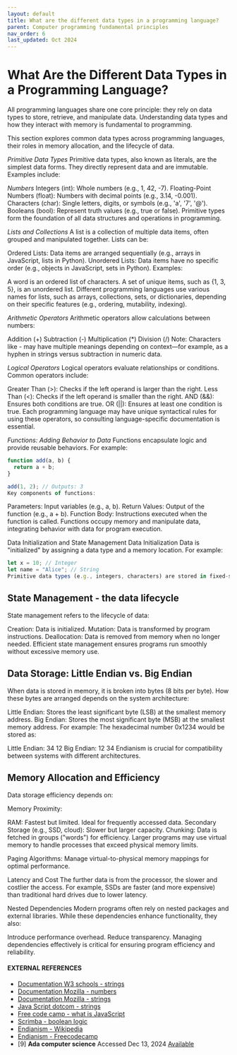 ```yaml
---
layout: default
title: What are the different data types in a programming language?
parent: Computer programming fundamental principles
nav_order: 6
last_updated: Oct 2024
---
```


# What Are the Different Data Types in a Programming Language?
All programming languages share one core principle: they rely on data types to store, retrieve, and manipulate data. Understanding data types and how they interact with memory is fundamental to programming.

This section explores common data types across programming languages, their roles in memory allocation, and the lifecycle of data.

_Primitive Data Types_
Primitive data types, also known as literals, are the simplest data forms. They directly represent data and are immutable. Examples include:

_Numbers_
Integers (int): Whole numbers (e.g., 1, 42, -7).
Floating-Point Numbers (float): Numbers with decimal points (e.g., 3.14, -0.001).
Characters (char): Single letters, digits, or symbols (e.g., 'a', '7', '@').
Booleans (bool): Represent truth values (e.g., true or false).
Primitive types form the foundation of all data structures and operations in programming.

_Lists and Collections_
A list is a collection of multiple data items, often grouped and manipulated together. Lists can be:

Ordered Lists: Data items are arranged sequentially (e.g., arrays in JavaScript, lists in Python).
Unordered Lists: Data items have no specific order (e.g., objects in JavaScript, sets in Python).
Examples:

A word is an ordered list of characters.
A set of unique items, such as {1, 3, 5}, is an unordered list.
Different programming languages use various names for lists, such as arrays, collections, sets, or dictionaries, depending on their specific features (e.g., ordering, mutability, indexing).

_Arithmetic Operators_
Arithmetic operators allow calculations between numbers:

Addition (+)
Subtraction (-)
Multiplication (*)
Division (/)
Note: Characters like - may have multiple meanings depending on context—for example, as a hyphen in strings versus subtraction in numeric data.

_Logical Operators_
Logical operators evaluate relationships or conditions. Common operators include:

Greater Than (>): Checks if the left operand is larger than the right.
Less Than (<): Checks if the left operand is smaller than the right.
AND (&&): Ensures both conditions are true.
OR (||): Ensures at least one condition is true.
Each programming language may have unique syntactical rules for using these operators, so consulting language-specific documentation is essential.

_Functions: Adding Behavior to Data_
Functions encapsulate logic and provide reusable behaviors. For example:

```javascript
function add(a, b) {
  return a + b;
}

add(1, 2); // Outputs: 3
Key components of functions:
```

Parameters: Input variables (e.g., a, b).
Return Values: Output of the function (e.g., a + b).
Function Body: Instructions executed when the function is called.
Functions occupy memory and manipulate data, integrating behavior with data for program execution.

Data Initialization and State Management
Data Initialization
Data is "initialized" by assigning a data type and a memory location. For example:

```javascript
let x = 10; // Integer
let name = "Alice"; // String
Primitive data types (e.g., integers, characters) are stored in fixed-size memory spaces. More complex data (e.g., lists or objects) requires additional memory allocation.
```

## State Management - the data lifecycle

State management refers to the lifecycle of data:

Creation: Data is initialized.
Mutation: Data is transformed by program instructions.
Deallocation: Data is removed from memory when no longer needed.
Efficient state management ensures programs run smoothly without excessive memory use.

## Data Storage: Little Endian vs. Big Endian

When data is stored in memory, it is broken into bytes (8 bits per byte). How these bytes are arranged depends on the system architecture:

Little Endian: Stores the least significant byte (LSB) at the smallest memory address.
Big Endian: Stores the most significant byte (MSB) at the smallest memory address.
For example: The hexadecimal number 0x1234 would be stored as:

Little Endian: 34 12
Big Endian: 12 34
Endianism is crucial for compatibility between systems with different architectures.

## Memory Allocation and Efficiency

Data storage efficiency depends on:

Memory Proximity:

RAM: Fastest but limited. Ideal for frequently accessed data.
Secondary Storage (e.g., SSD, cloud): Slower but larger capacity.
Chunking: Data is fetched in groups ("words") for efficiency. Larger programs may use virtual memory to handle processes that exceed physical memory limits.

Paging Algorithms: Manage virtual-to-physical memory mappings for optimal performance.

Latency and Cost
The further data is from the processor, the slower and costlier the access. For example, SSDs are faster (and more expensive) than traditional hard drives due to lower latency.

Nested Dependencies
Modern programs often rely on nested packages and external libraries. While these dependencies enhance functionality, they also:

Introduce performance overhead.
Reduce transparency.
Managing dependencies effectively is critical for ensuring program efficiency and reliability.

#### EXTERNAL REFERENCES

- [Documentation W3 schools - strings](https://www.w3schools.com/jsref/jsref_obj_string.asp)
- [Documentation Mozilla - numbers](https://developer.mozilla.org/en-US/docs/Web/JavaScript/Reference/Global_Objects/Number)
- [Documentation Mozilla - strings](https://developer.mozilla.org/en-US/docs/Web/JavaScript/Reference/Global_Objects/String)
- [Java Script dotcom - strings](https://www.javascript.com/learn/strings)
- [Free code camp - what is JavaScript](https://www.dofactory.com/tutorial/what-is-javascript)
- [Scrimba - boolean logic](https://scrimba.com/p/pPPeCy/caJVKfv)
- [Endianism - Wikipedia](https://en.wikipedia.org/wiki/Endianness)
- [Endianism - Freecodecamp](https://www.freecodecamp.org/news/what-is-endianness-big-endian-vs-little-endian/)
- [9] __Ada computer science__ Accessed Dec 13, 2024 [Available](https://adacomputerscience.org/concepts/trans_bnf)
